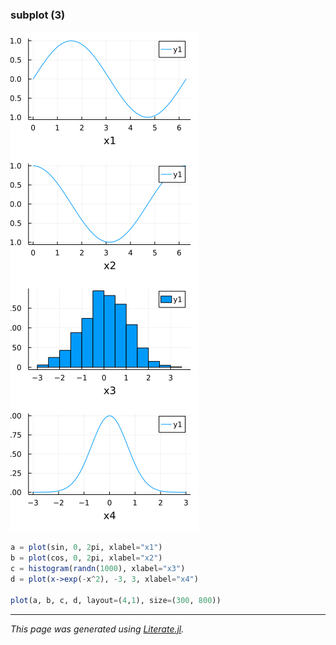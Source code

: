 ### subplot (3)

![subplot3.png](images/subplot3.png)

````julia
a = plot(sin, 0, 2pi, xlabel="x1")
b = plot(cos, 0, 2pi, xlabel="x2")
c = histogram(randn(1000), xlabel="x3")
d = plot(x->exp(-x^2), -3, 3, xlabel="x4")

plot(a, b, c, d, layout=(4,1), size=(300, 800))
````

---

*This page was generated using [Literate.jl](https://github.com/fredrikekre/Literate.jl).*

